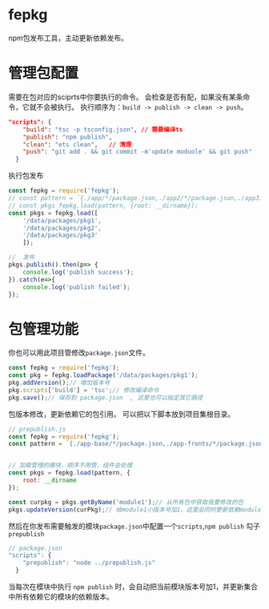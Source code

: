 # fepkg
npm包发布工具，主动更新依赖发布。


# 管理包配置
需要在包对应的sciprts中你要执行的命令。
会检查是否有配，如果没有某条命令，它就不会被执行。
执行顺序为：`build -> publish -> clean -> push`。
```json
"scripts": {
    "build": "tsc -p tsconfig.json", // 需要编译ts
    "publish": "npm publish",
    "clean": "ets clean",   // 清理
    "push": "git add . && git commit -m'update moduole' && git push"
  }
```

执行包发布

```js
const fepkg = require('fepkg');
// const pattern = `{./app/*/package.json,./app2/*/package.json,./app3.json}`;// 也可以用blob来批量加载
// const pkgs fepkg.load(pattern, {root: __dirname});
const pkgs = fepkg.load([
    '/data/packages/pkg1',
    '/data/packages/pkg2',
    '/data/packages/pkg3'
    ]);

//  发布
pkgs.publish().then(p=> {
    console.log('publish success');
}).catch(e=>{
    console.log('publish failed');
});
```

# 包管理功能
你也可以用此项目管修改`package.json`文件。
```js
const fepkg = require('fepkg');
const pkg = fepkg.loadPackage('/data/packages/pkg1');
pkg.addVersion();// 增加版本号
pkg.scripts['build'] = 'tsc';// 修改编译命令
pkg.save();// 保存到 package.json  , 这里也可以指定其它路径
```

包版本修改，更新依赖它的包引用。
可以把以下脚本放到项目集根目录。
```js
// prepublish.js
const fepkg = require('fepkg');
const pattern = `{./app-base/*/package.json,./app-fronts/*/package.json}`;// 所有需要处理的包路径集合


// 加载管理的模块，顺序不用管，组件会处理
const pkgs = fepkg.load(pattern, {
    root: __dirname
});

const curpkg = pkgs.getByName('module1');// 从所有包中获取我要修改的包
pkgs.updateVersion(curPkg);// 给module1小版本号加1，这里会同时更新依赖module1的引用版本号
```

然后在你发布需要触发的模块`package.json`中配置一个`scripts`,`npm publish` 勾子 `prepublish`
```js
// package.json
"scripts": {
    "prepublish": "node ../prepublish.js"
  }
```

当每次在模块中执行 `npm publish` 时，会自动把当前模块版本号加1，并更新集合中所有依赖它的模块的依赖版本。